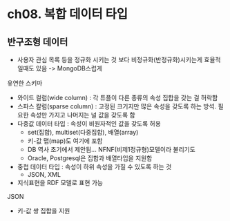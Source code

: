 # ch08. 복합 데이터 타입

## 반구조형 데이터
- 사용자 관심 목록 등을 정규화 시키는 것 보다 비정규화(반정규화)시키는게 효율적일때도 있음 -> MongoDB스럽게


유연한 스키마
- 와이드 컬럼(wide column) : 각 튜플이 다른 종류의 속성 집합을 갖는 걸 허락함
- 스파스 칼럼(sparse column) : 고정된 크기지만 많은 속성을 갖도록 하는 방석. 필요한 속성만 가지고 나머지는 널 값을 갖도록 함
- 다중값 데이터 타입 : 속성이 비원자적인 값을 갖도록 허용
  - set(집합), multiset(다중집합), 배열(array)
  - 키-값 맵(map)도 여기에 포함
  - DB 역사 초기에서 제안됨... NFNF(비제1정규형)모델이라 불리기도
  - Oracle, Postgresql은 집합과 배열타입을 지원함
- 중첩 데이터 타입 : 속성이 하위 속성을 가질 수 있도록 하는 것
  - JSON, XML
- 지식표현을 RDF 모델로 표현 가능


JSON
- 키-값 쌍 집합을 지원